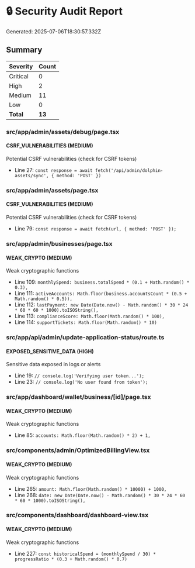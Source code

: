 # 🔒 Security Audit Report

Generated: 2025-07-06T18:30:57.332Z

## Summary

| Severity | Count |
|----------|-------|
| Critical | 0 |
| High | 2 |
| Medium | 11 |
| Low | 0 |
| **Total** | **13** |

### src/app/admin/assets/debug/page.tsx

#### CSRF_VULNERABILITIES (MEDIUM)
Potential CSRF vulnerabilities (check for CSRF tokens)

- Line 27: `const response = await fetch('/api/admin/dolphin-assets/sync', { method: 'POST' })`

### src/app/admin/assets/page.tsx

#### CSRF_VULNERABILITIES (MEDIUM)
Potential CSRF vulnerabilities (check for CSRF tokens)

- Line 79: `const response = await fetch(url, { method: 'POST' });`

### src/app/admin/businesses/page.tsx

#### WEAK_CRYPTO (MEDIUM)
Weak cryptographic functions

- Line 109: `monthlySpend: business.totalSpend * (0.1 + Math.random() * 0.3),`
- Line 111: `activeAccounts: Math.floor(business.accountsCount * (0.5 + Math.random() * 0.5)),`
- Line 112: `lastPayment: new Date(Date.now() - Math.random() * 30 * 24 * 60 * 60 * 1000).toISOString(),`
- Line 113: `complianceScore: Math.floor(Math.random() * 100),`
- Line 114: `supportTickets: Math.floor(Math.random() * 10)`

### src/app/api/admin/update-application-status/route.ts

#### EXPOSED_SENSITIVE_DATA (HIGH)
Sensitive data exposed in logs or alerts

- Line 19: `// console.log('Verifying user token...');`
- Line 23: `// console.log('No user found from token');`

### src/app/dashboard/wallet/business/[id]/page.tsx

#### WEAK_CRYPTO (MEDIUM)
Weak cryptographic functions

- Line 85: `accounts: Math.floor(Math.random() * 2) + 1,`

### src/components/admin/OptimizedBillingView.tsx

#### WEAK_CRYPTO (MEDIUM)
Weak cryptographic functions

- Line 265: `amount: Math.floor(Math.random() * 10000) + 1000,`
- Line 268: `date: new Date(Date.now() - Math.random() * 30 * 24 * 60 * 60 * 1000).toISOString(),`

### src/components/dashboard/dashboard-view.tsx

#### WEAK_CRYPTO (MEDIUM)
Weak cryptographic functions

- Line 227: `const historicalSpend = (monthlySpend / 30) * progressRatio * (0.3 + Math.random() * 0.7)`

